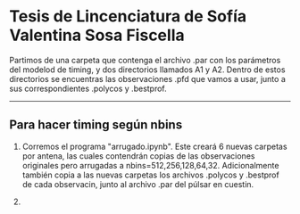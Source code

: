 # Tesis de Lincenciatura de Sofía Valentina Sosa Fiscella

Partimos de una carpeta que contenga el archivo .par con los parámetros del modelod de timing, y dos directorios llamados A1 y A2. Dentro de estos directorios se encuentras las observaciones .pfd que vamos a usar, junto a sus correspondientes .polycos y .bestprof.

-----------------------------
Para hacer timing según nbins
-----------------------------

1) Corremos el programa "arrugado.ipynb". Este creará 6 nuevas carpetas por antena, las cuales contendrán copias de las observaciones originales pero arrugadas a nbins=512,256,128,64,32. Adicionalmente también copia a las nuevas carpetas los archivos .polycos y .bestprof de cada observacin, junto al archivo .par del púlsar en cuestin.

2)

